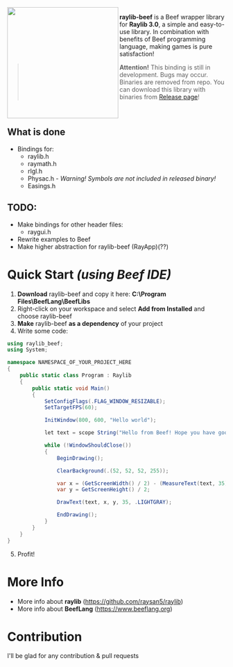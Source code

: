 <img align="left" src="https://raw.githubusercontent.com/M0n7y5/raylib-beef/master/img/raylib-beef-logo.png" width=256 >

**raylib-beef** is a Beef wrapper library for **Raylib 3.0**, a simple and easy-to-use library. In combination with benefits of Beef programming language, making games is pure satisfaction!

> **Attention!** This binding is still in development. Bugs may occur.
	Binaries are removed from repo. You can download this library with binaries from [Release page](https://github.com/M0n7y5/raylib-beef/releases)!

<br>

## What is done
- Bindings for:
    - raylib.h
    - raymath.h
    - rlgl.h
	- Physac.h - *Warning! Symbols are not included in released binary!*
	- Easings.h

## TODO:
- Make bindings for other header files:
    - raygui.h
- Rewrite examples to Beef
- Make higher abstraction for raylib-beef (RayApp)(??)


# Quick Start *(using Beef IDE)*
1. **Download** raylib-beef and copy it here: **C:\Program Files\BeefLang\BeefLibs**
2. Right-click on your workspace and select **Add from Installed** and choose raylib-beef
3. **Make** raylib-beef **as a dependency** of your project 
4. Write some code:
```csharp
using raylib_beef;
using System;

namespace NAMESPACE_OF_YOUR_PROJECT_HERE
{
	public static class Program : Raylib
	{
		public static void Main()
		{
			SetConfigFlags(.FLAG_WINDOW_RESIZABLE);
			SetTargetFPS(60);

			InitWindow(800, 600, "Hello world");

			let text = scope String("Hello from Beef! Hope you have good day!");

			while (!WindowShouldClose())
			{
				BeginDrawing();

				ClearBackground(.(52, 52, 52, 255));

				var x = (GetScreenWidth() / 2) - (MeasureText(text, 35) / 2);
				var y = GetScreenHeight() / 2;

				DrawText(text, x, y, 35, .LIGHTGRAY);

				EndDrawing();
			}
		}
	}
}
```
5. Profit!

# More Info
- More info about **raylib** (https://github.com/raysan5/raylib)
- More info about **BeefLang** (https://www.beeflang.org)

# Contribution

I'll be glad for any contribution & pull requests
